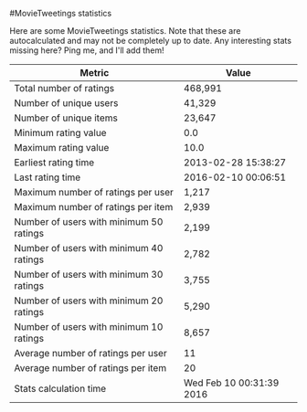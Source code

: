 #MovieTweetings statistics

Here are some MovieTweetings statistics. Note that these are autocalculated and may not be completely up to date. Any interesting stats missing here? Ping me, and I'll add them!

Metric | Value
--- | ---
Total number of ratings                 | 468,991
Number of unique users                  | 41,329
Number of unique items                  | 23,647
Minimum rating value                    | 0.0
Maximum rating value                    | 10.0
Earliest rating time                    | 2013-02-28 15:38:27
Last rating time                        | 2016-02-10 00:06:51
Maximum number of ratings per user      | 1,217
Maximum number of ratings per item      | 2,939
Number of users with minimum 50 ratings | 2,199
Number of users with minimum 40 ratings | 2,782
Number of users with minimum 30 ratings | 3,755
Number of users with minimum 20 ratings | 5,290
Number of users with minimum 10 ratings | 8,657
Average number of ratings per user      | 11
Average number of ratings per item      | 20
Stats calculation time                  | Wed Feb 10 00:31:39 2016

